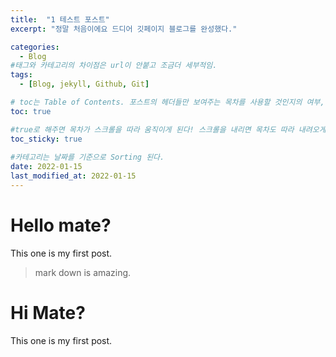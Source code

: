 ```yaml
---
title:  "1 테스트 포스트"
excerpt: "정말 처음이에요 드디어 깃페이지 블로그를 완성했다."

categories:
  - Blog
#태그와 카테고리의 차이점은 url이 안붙고 조금더 세부적임.
tags:
  - [Blog, jekyll, Github, Git]

# toc는 Table of Contents. 포스트의 헤더들만 보여주는 목차를 사용할 것인지의 여부, true로 해주면 포스트의 목차가 보이게 된다.
toc: true

#true로 해주면 목차가 스크롤을 따라 움직이게 된다! 스크롤을 내리면 목차도 따라 내려오게 됨. 이 밖에도 이 포스트의 toc_icon, toc_label 도 설정할 수 있다. 나는 따로 디폴트 설정을 바꿨기 때문에 추후 이에 대한 포스트를 올릴 것!
toc_sticky: true
 
#카테고리는 날짜를 기준으로 Sorting 된다.
date: 2022-01-15
last_modified_at: 2022-01-15
---
```


 # Hello mate?
 This one is my first post.
> mark down is amazing.


 # Hi Mate?
 This one is my first post.